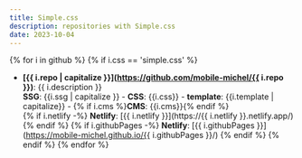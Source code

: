 ```yaml
---
title: Simple.css
description: repositories with Simple.css
date: 2023-10-04
---
```

{% for i in github %}
{% if i.css == 'simple.css' %}
- **[{{ i.repo | capitalize }}](https://github.com/mobile-michel/{{ i.repo }})**: {{ i.description }}  
**SSG**: {{i.ssg | capitalize }} - **CSS**: {{i.css}} - **template**: {{i.template | capitalize}} - {% if i.cms %}**CMS**: {{i.cms}}{% endif %}  
{% if i.netlify -%}
**Netlify**: [{{ i.netlify }}](https://{{ i.netlify }}.netlify.app/)
{% endif %}
{% if i.githubPages -%}
**Netlify**: [{{ i.githubPages }}](https://mobile-michel.github.io/{{ i.githubPages }}/)
{% endif %}
{% endif %}
{% endfor %}